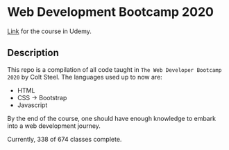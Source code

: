 # Web Development Bootcamp 2020

[Link](https://www.udemy.com/course/the-web-developer-bootcamp) for the course in Udemy.

## Description

This repo is a compilation of all code taught in `The Web Developer Bootcamp 2020` by Colt Steel.
The languages used up to now are:

- HTML
- CSS -> Bootstrap
- Javascript

By the end of the course, one should have enough knowledge to embark into a web development journey.

Currently, 338 of 674 classes complete.

<!-- Repo for the bootcamp WDB 2020 by Colt Steel. -->
